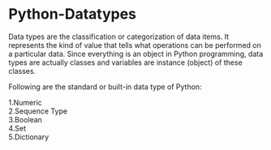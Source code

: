 # Python-Datatypes
Data types are the classification or categorization of data items. It represents the kind of value that tells what operations can be performed on a particular data. Since everything is an object in Python programming, data types are actually classes and variables are instance (object) of these classes.

Following are the standard or built-in data type of Python:

1.Numeric<br>
2.Sequence Type<br>
3.Boolean<br>
4.Set<br>
5.Dictionary<br>
